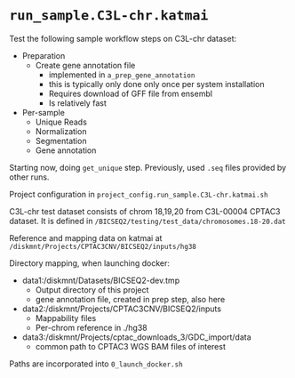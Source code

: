 # `run_sample.C3L-chr.katmai`

Test the following sample workflow steps on C3L-chr dataset:
* Preparation
    * Create gene annotation file
        * implemented in `a_prep_gene_annotation`
        * this is typically only done only once per system installation
        * Requires download of GFF file from ensembl
        * Is relatively fast
* Per-sample
    * Unique Reads
    * Normalization
    * Segmentation
    * Gene annotation

Starting now, doing `get_unique` step.  Previously, used `.seq` files provided by other runs.

Project configuration in `project_config.run_sample.C3L-chr.katmai.sh`

C3L-chr test dataset consists of chrom 18,19,20 from C3L-00004 CPTAC3 dataset.  It is defined
in `/BICSEQ2/testing/test_data/chromosomes.18-20.dat`

Reference and mapping data on katmai at `/diskmnt/Projects/CPTAC3CNV/BICSEQ2/inputs/hg38`

Directory mapping, when launching docker:
*   data1:/diskmnt/Datasets/BICSEQ2-dev.tmp 
    * Output directory of this project
    * gene annotation file, created in prep step, also here
*   data2:/diskmnt/Projects/CPTAC3CNV/BICSEQ2/inputs  
    * Mappability files 
    * Per-chrom reference in ./hg38
*   data3:/diskmnt/Projects/cptac_downloads_3/GDC_import/data 
    * common path to CPTAC3 WGS BAM files of interest

Paths are incorporated into `0_launch_docker.sh`

